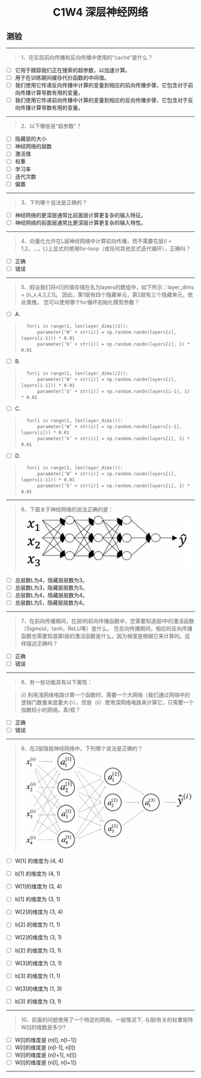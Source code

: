 <h1 align="center">C1W4 深层神经网络</h1>

## 测验
___
> 1、在实现前向传播和反向传播中使用的“cache”是什么？
- [ ] 它用于跟踪我们正在搜索的超参数，以加速计算。
- [ ] 用于在训练期间缓存代价函数的中间值。
- [ ] 我们使用它传递反向传播中计算的变量到相应的前向传播步骤，它包含对于前向传播计算导数有用的变量。
- [ ] 我们使用它传递前向传播中计算的变量到相应的反向传播步骤，它包含对于反向传播计算导数有用的变量。
___
> 2、以下哪些是“超参数”？
- [ ] 隐藏层的大小
- [ ] 神经网络的层数
- [ ] 激活值
- [ ] 权重
- [ ] 学习率
- [ ] 迭代次数
- [ ] 偏置
___
> 3、下列哪个说法是正确的？
- [ ] 神经网络的更深层通常比前面层计算更复杂的输入特征。
- [ ] 神经网络的前面层通常比更深层计算更复杂的输入特性。
___
> 4、向量化允许在L层神经网络中计算前向传播，而不需要在层(l = 1,2，…，L)上显式的使用for-loop（或任何其他显式迭代循环），正确吗？
- [ ] 正确
- [ ] 错误
___
> 5、假设我们将n[l]的值存储在名为layers的数组中，如下所示：layer_dims = [n_x,4,3,2,1]。 因此，第1层有四个隐藏单元，第2层有三个隐藏单元，依此类推。 您可以使用哪个for循环初始化模型参数？
- [ ] A.
>       for(i in range(1, len(layer_dims)/2)):
>           parameter[‘W’ + str(i)] = np.random.randn(layers[i], layers[i-1])) * 0.01
>           parameter[‘b’ + str(i)] = np.random.randn(layers[i], 1) * 0.01
- [ ] B.
>       for(i in range(1, len(layer_dims)/2)):
>           parameter[‘W’ + str(i)] = np.random.randn(layers[i], layers[i-1])) * 0.01
>           parameter[‘b’ + str(i)] = np.random.randn(layers[i-1], 1) * 0.01
- [ ] C.
>       for(i in range(1, len(layer_dims))):
>           parameter[‘W’ + str(i)] = np.random.randn(layers[i-1], layers[i])) * 0.01
>           parameter[‘b’ + str(i)] = np.random.randn(layers[i], 1) * 0.01
- [ ] D.
>       for(i in range(1, len(layer_dims))):
>           parameter[‘W’ + str(i)] = np.random.randn(layers[i], layers[i-1])) * 0.01
>           parameter[‘b’ + str(i)] = np.random.randn(layers[i], 1) * 0.01
    
___
> 6、下面关于神经网络的说法正确的是：
![neuralNetworkGraph](./testAssests/C1W4/neuralNetworkGraph.jpg)
- [ ] 总层数L为4，隐藏层层数为3。
- [ ] 总层数L为3，隐藏层层数为3。
- [ ] 总层数L为4，隐藏层层数为4。
- [ ] 总层数L为5，隐藏层层数为4。
___
> 7、在前向传播期间，在层l的前向传播函数中，您需要知道层l中的激活函数（Sigmoid，tanh，ReLU等）是什么， 在反向传播期间，相应的反向传播函数也需要知道第l层的激活函数是什么，因为梯度是根据它来计算的。这样描述正确吗？
- [ ] 正确
- [ ] 错误
___

> 8、有一些功能具有以下属性：

>(i) 利用浅网络电路计算一个函数时，需要一个大网络（我们通过网络中的逻辑门数量来度量大小），但是（ii）使用深网络电路来计算它，只需要一个指数较小的网络。真/假？
- [ ] 正确
- [ ] 错误
___
> 9、在2层隐层神经网络中，下列哪个说法是正确的？
![twoHiddenLayersNN](./testAssests/C1W4/twoHiddenLayersNN.jpg)
- [ ] W[1] 的维度为 (4, 4)
- [ ] b[1] 的维度为 (4, 1)
- [ ] W[1]的维度为 (3, 4)
- [ ] b[1] 的维度为 (3, 1)

- [ ] W[2]的维度为 (3, 4)
- [ ] b[2] 的维度为 (1, 1)
- [ ] W[2]的维度为 (3, 1)
- [ ] b[2] 的维度为 (3, 1)

- [ ] W[3]的维度为 (3, 1)
- [ ] b[3] 的维度为 (1, 1)
- [ ] W[3]的维度为 (1, 3)
- [ ] b[3] 的维度为 (3, 1)

___
> 10、前面的问题使用了一个特定的网络，一般情况下, 与层l有关的权重矩阵W[l]的维数是多少?
- [ ] W[l]的维度是 (n[l], n[l−1])
- [ ] W[l]的维度是 (n[l-1], n[l])
- [ ] W[l]的维度是 (n[l+1], n[l])
- [ ] W[l]的维度是 (n[l], n[l+1])
___


